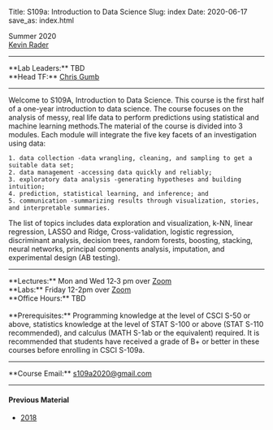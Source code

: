 Title: S109a: Introduction to Data Science
Slug: index
Date: 2020-06-17
save_as: index.html

Summer 2020 <br/>
[Kevin Rader](mailto:rader@stat.harvard.edu)
<hr>
**Lab Leaders:** TBD
<br/>
**Head TF:** <a href="mailto:s109a2020@gmail.com">Chris Gumb</a>
<hr>
Welcome to S109A, Introduction to Data Science. This course is the first half of a one-year introduction to data science. The course focuses on the analysis of messy, real life data to perform predictions using statistical and machine learning methods.The material of the course is divided into 3 modules. Each module will integrate the five key facets of an investigation using data:

    1. data collection -data wrangling, cleaning, and sampling to get a suitable data set;
    2. data management -accessing data quickly and reliably;
    3. exploratory data analysis -generating hypotheses and building intuition;
    4. prediction, statistical learning, and inference; and
    5. communication -summarizing results through visualization, stories, and interpretable summaries.

The list of topics includes data exploration and visualization, k-NN, linear regression, LASSO and Ridge, Cross-validation, logistic regression, discriminant analysis, decision trees, random forests, boosting, stacking, neural networks, principal components analysis, imputation, and experimental design (AB testing).
<hr>
**Lectures:** Mon and Wed 12‐3 pm over <a href="https://canvas.harvard.edu/courses/72447/external_tools/63063">Zoom</a>
<br/>
**Labs:** Friday 12-2pm over <a href="https://canvas.harvard.edu/courses/72447/external_tools/63063">Zoom</a>
<br/>
**Office Hours:** TBD
<br/><br/>
**Prerequisites:** Programming knowledge at the level of CSCI S-50 or above, statistics knowledge at the level of STAT S-100 or above (STAT S-110 recommended), and calculus (MATH S-1ab or the equivalent) required. It is recommended that students have received a grade of B+ or better in these courses before enrolling in CSCI S-109a.
<hr>
**Course Email:**</span> <a href="mailto:s109a2020@gmail.com">s109a2020@gmail.com</a>
<hr>
<h4>Previous Material</h4>
<ul>
<li><a href="https://github.com/Harvard-IACS/s109">2018</a></li>
</ul>
